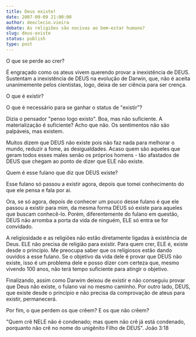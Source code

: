 ```yaml
---
title: Deus existe!
date: 2007-09-09 21:00:00
author: deoclecio.vieira
debate: As religiões são nocivas ao bem-estar humano?
slug: deus-existe
status: publish 
type: post
---
```


  

O que se perde ao crer?  

É engraçado como os ateus vivem querendo provar a inexistência de DEUS. Sustentam a inexistência de DEUS na evolução de Darwin, que, não é aceita unanimemente pelos cientistas, logo, deixa de ser ciência para ser crença.  

O que é existir?  

O que é necessário para se ganhar o status de "existir"?  

Dizia o pensador "penso logo existo". Boa, mas não suficiente. A materialização é suficiente? Acho que não. Os sentimentos não são palpáveis, mas existem.  

Muitos dizem que DEUS não existe pois não faz nada para melhorar o mundo, reduzir a fome, as desigualdades. Acaso quem são aqueles que geram todos esses males senão os próprios homens - tão afastados de DEUS que chegam ao ponto de dizer que ELE não existe.  

Quem é esse fulano que diz que DEUS existe?  

Esse fulano só passou a existir agora, depois que tomei conhecimento do que ele pensa e fala por ai.  

Ora, se só agora, depois de conhecer um pouco desse fulano é que ele passou a existir para mim, da mesma forma DEUS só existe para aqueles que buscam conhecê-lo. Porém, diferentemente do fulano em questão, DEUS não arromba a porta da vida de ninguém, ELE só entra se for convidado.  

A religiosidade e as religiões não estão diretamente ligadas à existência de Deus. ELE não precisa de religião para existir. Para quem crer, ELE é, existe desde o princípio. Me preocupa saber que os religiosos estão dando ouvidos a esse fulano. Se o objetivo da vida dele é provar que DEUS não existe, isso é um problema dele e posso dizer com certeza que, mesmo vivendo 100 anos, não terá tempo suficiente para atingir o objetivo.  

Finalizando, assim como Darwim deixou de existir e não conseguiu provar que Deus não existe, o fulano vai no mesmo caminho. Por outro lado, DEUS, que existe desde o princípio e não precisa da comprovação de ateus para existir, permanecerá.  

Por fim, o que perdem os que crêem? E os que não crêem?  

"Quem crê NELE não é condenado; mas quem não crê já está condenado, porquanto não crê no nome do unigênito Filho de DEUS". João 3:18

